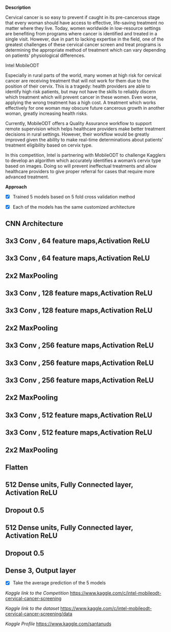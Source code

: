 
**Description**


Cervical cancer is so easy to prevent if caught in its pre-cancerous stage that every woman should have access to effective, life-saving treatment no matter where they live. Today, women worldwide in low-resource settings are benefiting from programs where cancer is identified and treated in a single visit. However, due in part to lacking expertise in the field, one of the greatest challenges of these cervical cancer screen and treat programs is determining the appropriate method of treatment which can vary depending on patients’ physiological differences.

Intel MobileODT

Especially in rural parts of the world, many women at high risk for cervical cancer are receiving treatment that will not work for them due to the position of their cervix. This is a tragedy: health providers are able to identify high risk patients, but may not have the skills to reliably discern which treatment which will prevent cancer in these women. Even worse, applying the wrong treatment has a high cost. A treatment which works effectively for one woman may obscure future cancerous growth in another woman, greatly increasing health risks.

Currently, MobileODT offers a Quality Assurance workflow to support remote supervision which helps healthcare providers make better treatment decisions in rural settings. However, their workflow would be greatly improved given the ability to make real-time determinations about patients’ treatment eligibility based on cervix type.

In this competition, Intel is partnering with MobileODT to challenge Kagglers to develop an algorithm which accurately identifies a woman’s cervix type based on images. Doing so will prevent ineffectual treatments and allow healthcare providers to give proper referral for cases that require more advanced treatment.



**Approach**

- [x] Trained 5 models based on 5 fold cross validation method 
- [x] Each of the models has the same customized architecture 


CNN Architecture
-----------------------------------------------------------
3x3 Conv , 64 feature maps,Activation ReLU
----------------------------------------------------------- 
3x3 Conv , 64 feature maps,Activation ReLU
---------------------------------------------------------- 
2x2 MaxPooling 
---------------------------------------------------------- 
3x3 Conv , 128 feature maps,Activation ReLU
---------------------------------------------------------- 
3x3 Conv , 128 feature maps,Activation ReLU
---------------------------------------------------------- 
2x2 MaxPooling 
---------------------------------------------------------- 
3x3 Conv , 256 feature maps,Activation ReLU
---------------------------------------------------------- 
3x3 Conv , 256 feature maps,Activation ReLU
---------------------------------------------------------- 
3x3 Conv , 256 feature maps,Activation ReLU
---------------------------------------------------------- 
2x2 MaxPooling 
---------------------------------------------------------- 
3x3 Conv , 512 feature maps,Activation ReLU
---------------------------------------------------------- 
3x3 Conv , 512 feature maps,Activation ReLU
---------------------------------------------------------- 
2x2 MaxPooling 
---------------------------------------------------------- 
Flatten
---------------------------------------------------------- 
512 Dense units, Fully Connected layer, Activation ReLU
---------------------------------------------------------- 
Dropout 0.5
---------------------------------------------------------- 
512 Dense units, Fully Connected layer, Activation ReLU
---------------------------------------------------------- 
Dropout 0.5
---------------------------------------------------------- 
Dense 3, Output layer
---------------------------------------------------------- 

- [x] Take the average prediction of the 5 models 

*Kaggle link to the Competition*
https://www.kaggle.com/c/intel-mobileodt-cervical-cancer-screening

*Kaggle link to the dataset*
https://www.kaggle.com/c/intel-mobileodt-cervical-cancer-screening/data

*Kaggle Profile*
https://www.kaggle.com/santanuds


 
    


